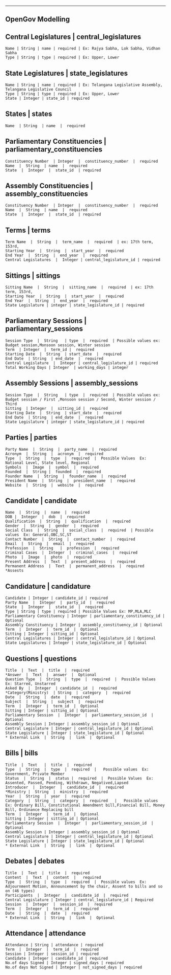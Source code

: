------------------------------------------------------------------------------------------------------
OpenGov Modelling
------------------------------------------------------------------------------------------------------ 
## Central Legislatures | central_legislatures
    Name | String | name | required | Ex: Rajya Sabha, Lok Sabha, Vidhan Sabha
    Type | String | type | required | Ex: Upper, Lower

## State Legislatures | state_legislatures
    Name | String | name | required | Ex: Telangana Legislative Assembly, Telangana Legislative Council
    Type | String | type | required | Ex: Upper, Lower
    State | Integer | state_id | required 

## States  | states  
    Name  | String  | name  |  required  

## Parliamentary Constituencies  | parliamentary_constituencies
    Constituency Number  | Integer  |  constituency_number  |  required
    Name  |  String  | name  |  required  
    State  |  Integer  |  state_id  | required

## Assembly Constituencies  | assembly_constituencies
    Constituency Number  | Integer  |  constituency_number  |  required
    Name  |  String  | name  |  required  
    State  |  Integer  |  state_id  | required  

## Terms  |  terms
    Term Name  |  String  |  term_name  |  required  | ex: 17th term, 153rd, 
    Starting Year  |  String  |  start_year  |  required  
    End Year  |  String  |  end_year  |  required
    Central Legislatures  |  Integer | central_legislature_id | required 

## Sittings | sittings
    Sitting Name  |  String  |  sitting_name  |  required  | ex: 17th term, 153rd, 
    Starting Year  |  String  |  start_year  |  required  
    End Year  |  String  |  end_year  |  required 
    State Legislature | integer | state_legislature_id | required    

##  Parliamentary Sessions  |  parliamentary_sessions
    
    Session Type  |  String   | type  |  required  | Possible values ex: Budget session,Monsoon session, Winter session  
    Term  | Integer  |  term_id |  required  
    Starting Date  |  String  | start_date  |  required  
    End Date  | String  | end_date  |  required  
    Central Legislature  |  Integer | central_legislature_id | required 
    Total Working Days | Integer  | working_days | integer 

## Assembly Sessions | assembly_sessions
    Session Type  |  String   | type  |  required  | Possible values ex: Budget session / First ,Monsoon session / Second, Winter session / Third   
    Sitting  | Integer  |  sitting_id |  required  
    Starting Date  |  String  | start_date  |  required  
    End Date  | String  | end_date  |  required  
    State Legislature | integer | state_legislature_id | required 

##  Parties  |  parties  
    Party Name  |  String  |  party_name  |  required  
    Acronym  |  String  |  acronym  |  required   
    Type  |  String  |  type  |  required  |  Possible Values  Ex: National Level, State level, Regional   
    Symbols  |  Image  |  symbol  |  required  
    Founded  |  String |  founded  |  required  
    Founder Name  |  String  |  founder_name  |  required  
    President Name  |  String  |  president_name  |  required  
    Website  |  String  |  website  |  required  

## Candidate | candidate
    
    Name  |  String  |  name  |  required  
    DOB |  Integer  |  dob  |  required  
    Qualification  |  String  |  qualification  |  required  
    Gender  |  String  |  gender  |  required  
    Social Class  |  String  |  social_class  |  required  | Possible values  Ex: General,OBC,SC,ST 
    Contact Number  |  String  |  contact_number  |  required  
    Email  |  String  |  email  |  required  
    Profession  |  String   |  profession  |  required  
    Criminal Cases  |  Integer  |  criminal_cases  |  required 
    Photo  |  Image  |  photo  |  required  
    Present Address  |  Text  |  present_address  |  required  
    Permanent Address  |  Text  |  permanent_address  |  required   
    *Assests

## Candidature | candidature
    Candidate | Integer | candidate_id | required
    Party Name  |  Integer  |  party_id  |  required  
    State  |  Integer  |  state_id  |  required  
    Type | String | type | required | Possible Values Ex: MP,MLA,MLC 
    Parliamentary Constituency | Integer | parliamentary_constituency_id | Optional  
    Assembly Constituency | Integer | assembly_constituency_id | Optional 
    Term  |  Integer  |  term_id  |  Optional 
    Sitting | Integer | sitting_id | Optional 
    Central Legislatures | Integer | central_legislature_id | Optional 
    State Legislatures | Integer | state_legislature_id | Optional 
    
    

## Questions | questions  
    Title  |  Text  |  title  |  required  
    *Answer  |  Text  |  answer  |  Optional  
    Question Type  |  String  |  type  |  required  |  Possible Values  Ex: Starred, Unstarred 
    Asked By  |  Integer  | candidate_id  |  required  
    *Category(Ministry)  | String  |  category  |  required  
    Date  |  String  |  date  |  required  
    Subject  |  String  |  subject  |  required  
    Term  |  Integer  |  term_id  |  Optional 
    Sitting | Integer | sitting_id | Optional 
    Parliamentary Session  |  Integer  |  parliamentary_session_id  |  Optional   
    Assembly Session | Integer | assembly_session_id | Optional 
    Central Legislature | Integer | central_legislature_id | Optional 
    State Legislature | Integer | state_legislature_id | Optional 
    * External Link  |  String  |  link  |  Optional  

## Bills  |  bills  
    Title  |  Text   |  title  |  required  
    Type  |  String  |  type  |  required  |   Possible values  Ex: Government, Private Member  
    Status  |  String  |  status |  required  |  Possible Values  Ex: Assented, Passed, Pending, Withdrawn, Negatived,Lapsed  
    Introducer  |  Integer  |  candidate_id  |  required  
    *Ministry |  String  |  ministry  |  required  
    Year  |  String  |  year  |  required  
    Category  |  String  |  category  |  required   |   Possible values  Ex: Ordinary Bill, Constitutional Amendment bill,Financial Bill, Money Bill, Ordinance Replacing bill 
    Term  |  Integer  |  term_id  |  Optional 
    Sitting | Integer | sitting_id | Optional 
    Parliamentary Session  |  Integer  |  parliamentary_session_id  |  Optional   
    Assembly Session | Integer | assembly_session_id | Optional 
    Central Legislature | Integer | central_legislature_id | Optional 
    State Legislature | Integer | state_legislature_id | Optional
    * External Link  |  String  |  link  |  Optional 
      

## Debates  |  debates  
    Title  |  Text  |  title  |  required    
    Content  |  Text  |  content  |   required   
    Type  |  String  |  type  |  required  |  Possible values  Ex: Adjournment Motion, Announcement by the chair, Assent to bills and so on (46 types)  
    Participants  |  Integer  |  candidate_id  |  required  
    Central Legislature | Integer | central_legislature_id | Required 
    Session  |  Integer  |  session_id  |  required  
    Term  |  Integer  |  term_id  |  required  
    Date  |  String  |  date  |  required  
    * External Link  |  String  |  link  |  Optional 


## Attendance  | attendance  
    Attendance | String | attendance | required 
    Term  |  Integer  |  term_id  |  required 
    Session | Integer | session_id | required  
    Candidate | Integer | candidate_id | required  
    No.of days Signed | Integer | signed_days | required 
    No.of days Not Signed | Integer | not_signed_days | required
    